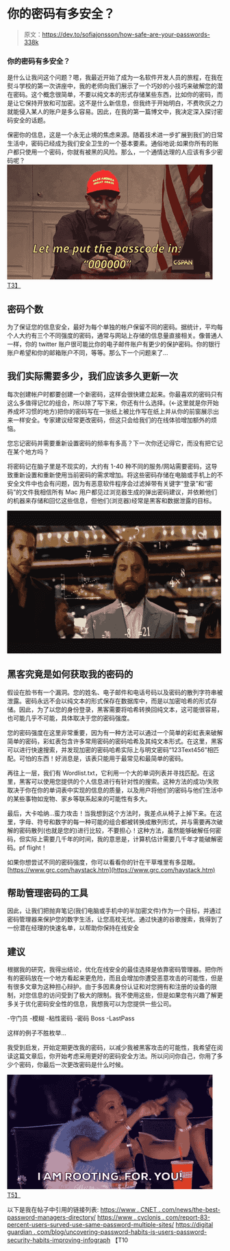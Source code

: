 # 你的密码有多安全？

> 原文：<https://dev.to/sofiajonsson/how-safe-are-your-passwords-338k>

### 你的密码有多安全？

是什么让我问这个问题？嗯，我最近开始了成为一名软件开发人员的旅程，在我在熨斗学校的第一次讲座中，我的老师向我们展示了一个巧妙的小技巧来破解您的潜在密码。这个概念很简单，不要以纯文本的形式存储某些东西，比如你的密码，而是让它保持开放和可加密。这不是什么新信息，但我终于开始明白，不费吹灰之力就能侵入某人的账户是多么容易。因此，在我的第一篇博文中，我决定深入探讨密码安全的话题。

保密你的信息，这是一个永无止境的焦虑来源。随着技术进一步扩展到我们的日常生活中，密码已经成为我们安全卫生的一个基本要素。通俗地说:如果你所有的账户都只使用一个密码，你就有被黑的风险。那么，一个通情达理的人应该有多少密码呢？
[![Alt Text](img/cb965f43343cfbd101c7a1e2b435fdc1.png)T3】](https://i.giphy.com/media/9r75gWMg7L0X1ArlsM/giphy.gif)

## 密码个数

为了保证您的信息安全，最好为每个单独的帐户保留不同的密码。据统计，平均每个人大约有三个不同强度的密码，通常与网站上存储的信息量直接相关。像普通人一样，你的 twitter 账户很可能比你的电子邮件账户有更少的保护密码。你的银行账户希望和你的邮箱账户不同，等等。那么下一个问题来了...

## 我们实际需要多少，我们应该多久更新一次

每次创建帐户时都要创建一个新密码，这样会很快建立起来。你最喜欢的密码只有这么多值得记忆的组合，所以除了写下来，你还有什么选择。(←这里就是你开始养成坏习惯的地方)把你的密码写在一张纸上被比作写在纸上并从你的前窗展示出来一样安全。专家建议经常更改密码，但这只会给我们的在线体验增加额外的烦恼。

您忘记密码并需要重新设置密码的频率有多高？下一次你还记得它，而没有把它记在某个地方吗？

将密码记在脑子里是不现实的，大约有 1-40 种不同的服务/网站需要密码，这导致重新设置和重新使用当前密码的需求增加。将这些密码存储在电脑或手机上的不安全文件中也会有问题，因为有恶意软件程序会过滤掉带有关键字“登录”和“密码”的文件我相信所有 Mac 用户都见过浏览器生成的弹出密码建议，并依赖他们的机器来存储和回忆这些信息，但他们(浏览器)经常是黑客和数据泄露的目标。

[![Alt Text](img/deb027221f5766c8e1bf17a7404552d6.png)](https://i.giphy.com/media/fcaN0b9yGcwbm/giphy.gif)

## 黑客究竟是如何获取我的密码的

假设在脸书有一个漏洞。您的姓名、电子邮件和电话号码以及密码的散列字符串被泄露。密码永远不会以纯文本的形式保存在数据库中，而是以加密哈希的形式存储。因此，为了以您的身份登录，黑客需要将哈希转换回纯文本，这可能很容易，也可能几乎不可能，具体取决于您的密码强度。

您的密码强度在这里非常重要，因为有一种方法可以通过一个简单的彩虹表来破解简单的密码，彩虹表包含许多常用密码的密码哈希及其纯文本形式。在这里，黑客可以进行快速搜索，并发现加密的密码哈希实际上与明文密码“123Text456”相匹配。可怕的东西！好消息是，该表只能用于最常见和最简单的密码。

再往上一层，我们有 Wordlist.txt，它利用一个大的单词列表并寻找匹配。在这里，黑客可以使用您提供的个人信息进行有针对性的搜索。这种方法的成功/失败取决于你在你的单词表中实现的信息的质量，以及用户将他们的密码与他们生活中的某些事物如宠物、家乡等联系起来的可能性有多大。

最后，大卡哈纳...蛮力攻击！当我想到这个方法时，我差点从椅子上掉下来。在这里，字母、符号和数字的每一种可能的组合都被转换成散列形式，并与需要再次破解的密码散列(也就是您的)进行比较，不要担心！这种方法，虽然能够破解任何密码，但实际上需要几千年的时间，我的意思是，计算机估计需要几千年才能破解密码。pf flight！

如果你想尝试不同的密码强度，你可以看看你的针在干草堆里有多显眼。
[https://www.grc.com/haystack.htm](https://www.grc.com/haystack.htm)

## 帮助管理密码的工具

因此，让我们把抛弃笔记(我们电脑或手机中的半加密文件)作为一个目标，并通过密码管理器来保护您的数字生活，让您高枕无忧。通过快速的谷歌搜索，我得到了一份潜在经理的快速名单，以帮助你保持在线安全

## 建议

根据我的研究，我得出结论，优化在线安全的最佳选择是依靠密码管理器。把你所有的密码放在一个地方看起来更危险，而且会增加你遭受恶意攻击的可能性，但是有很多文章为这种担心辩护。由于多因素身份认证和对您拥有和注册的设备的限制，对您信息的访问受到了极大的限制。我不使用这些，但是如果您有兴趣了解更多关于优化密码安全性的信息，我想我可以为您提供一些公司。

-守门员
-模糊
-粘性密码
-密码 Boss
-LastPass

这样的例子不胜枚举...

我受到启发，开始定期更改我的密码，以减少我被黑客攻击的可能性，我希望在阅读这篇文章后，你开始考虑采用更好的密码安全方法。所以问问你自己，你用了多少个密码，你最后一次更改密码是什么时候。

[![Alt Text](img/5b12633060532c14ea4ba369b3d36f1c.png)T5】](https://i.giphy.com/media/1iTX9tGRTTTVZb7q/giphy.gif)

以下是我在帖子中引用的链接列表:
[https://www . CNET . com/news/the-best-password-managers-directory/](https://www.cnet.com/news/the-best-password-managers-directory/)
[https://www . cyclonis . com/report-83-percent-users-surved-use-same-password-multiple-sites/](https://www.cyclonis.com/report-83-percent-users-surveyed-use-same-password-multiple-sites/)
[https://digital guardian . com/blog/uncovering-password-habits-is-users-password-security-habits-improving-infograph](https://digitalguardian.com/blog/uncovering-password-habits-are-users-password-security-habits-improving-infographic)
【T10